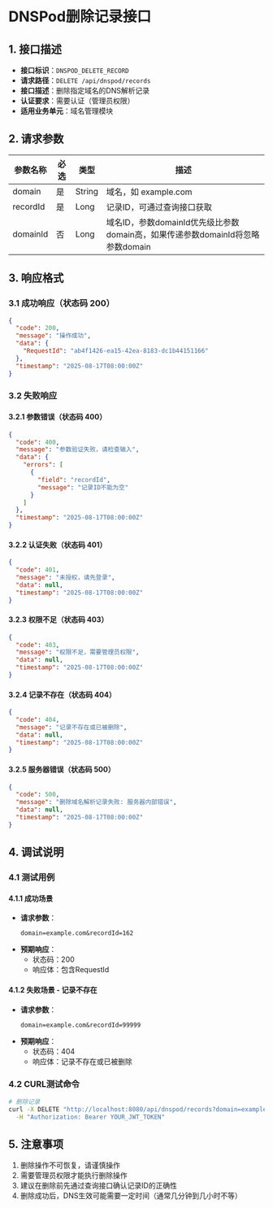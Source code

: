# DNSPod删除记录接口

## 1. 接口描述

- **接口标识**：`DNSPOD_DELETE_RECORD`
- **请求路径**：`DELETE /api/dnspod/records`
- **接口描述**：删除指定域名的DNS解析记录
- **认证要求**：需要认证（管理员权限）
- **适用业务单元**：域名管理模块

## 2. 请求参数

| 参数名称 | 必选 | 类型   | 描述                                                         |
| -------- | ---- | ------ | ------------------------------------------------------------ |
| domain   | 是   | String | 域名，如 example.com                                         |
| recordId | 是   | Long   | 记录ID，可通过查询接口获取                                   |
| domainId | 否   | Long   | 域名ID，参数domainId优先级比参数domain高，如果传递参数domainId将忽略参数domain |

## 3. 响应格式

### 3.1 成功响应（状态码 200）

```json
{
  "code": 200,
  "message": "操作成功",
  "data": {
    "RequestId": "ab4f1426-ea15-42ea-8183-dc1b44151166"
  },
  "timestamp": "2025-08-17T08:00:00Z"
}
```

### 3.2 失败响应

#### 3.2.1 参数错误（状态码 400）

```json
{
  "code": 400,
  "message": "参数验证失败，请检查输入",
  "data": {
    "errors": [
      {
        "field": "recordId",
        "message": "记录ID不能为空"
      }
    ]
  },
  "timestamp": "2025-08-17T08:00:00Z"
}
```

#### 3.2.2 认证失败（状态码 401）

```json
{
  "code": 401,
  "message": "未授权，请先登录",
  "data": null,
  "timestamp": "2025-08-17T08:00:00Z"
}
```

#### 3.2.3 权限不足（状态码 403）

```json
{
  "code": 403,
  "message": "权限不足，需要管理员权限",
  "data": null,
  "timestamp": "2025-08-17T08:00:00Z"
}
```

#### 3.2.4 记录不存在（状态码 404）

```json
{
  "code": 404,
  "message": "记录不存在或已被删除",
  "data": null,
  "timestamp": "2025-08-17T08:00:00Z"
}
```

#### 3.2.5 服务器错误（状态码 500）

```json
{
  "code": 500,
  "message": "删除域名解析记录失败: 服务器内部错误",
  "data": null,
  "timestamp": "2025-08-17T08:00:00Z"
}
```

## 4. 调试说明

### 4.1 测试用例

#### 4.1.1 成功场景

- **请求参数**：
  ```
  domain=example.com&recordId=162
  ```
- **预期响应**：
  - 状态码：200
  - 响应体：包含RequestId

#### 4.1.2 失败场景 - 记录不存在

- **请求参数**：
  ```
  domain=example.com&recordId=99999
  ```
- **预期响应**：
  - 状态码：404
  - 响应体：记录不存在或已被删除

### 4.2 CURL测试命令

```bash
# 删除记录
curl -X DELETE "http://localhost:8080/api/dnspod/records?domain=example.com&recordId=162" \
  -H "Authorization: Bearer YOUR_JWT_TOKEN"
```

## 5. 注意事项

1. 删除操作不可恢复，请谨慎操作
2. 需要管理员权限才能执行删除操作
3. 建议在删除前先通过查询接口确认记录ID的正确性
4. 删除成功后，DNS生效可能需要一定时间（通常几分钟到几小时不等）